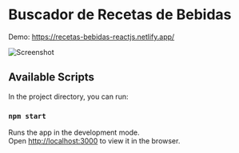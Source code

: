 # Buscador de Recetas de Bebidas

Demo: https://recetas-bebidas-reactjs.netlify.app/  

![Screenshot](https://i.imgur.com/2Ji3fTp.png)

## Available Scripts

In the project directory, you can run:

### `npm start`

Runs the app in the development mode.<br />
Open [http://localhost:3000](http://localhost:3000) to view it in the browser.